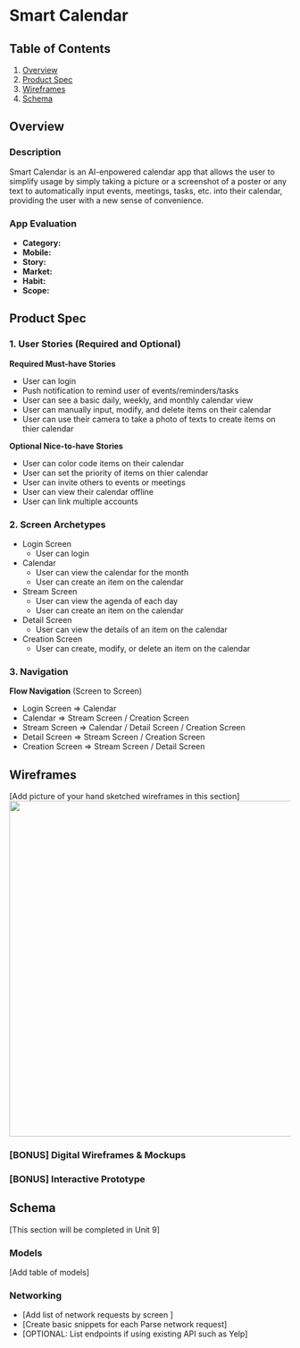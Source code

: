 # Smart Calendar

## Table of Contents
1. [Overview](#Overview)
1. [Product Spec](#Product-Spec)
1. [Wireframes](#Wireframes)
2. [Schema](#Schema)

## Overview
### Description
Smart Calendar is an AI-enpowered calendar app that allows the user to simplify usage by simply taking a picture or a screenshot of a poster or any text to automatically input events, meetings, tasks, etc. into their calendar, providing the user with a new sense of convenience.

### App Evaluation
- **Category:**
- **Mobile:**
- **Story:**
- **Market:**
- **Habit:**
- **Scope:**

## Product Spec

### 1. User Stories (Required and Optional)

**Required Must-have Stories**

* User can login
* Push notification to remind user of events/reminders/tasks
* User can see a basic daily, weekly, and monthly calendar view 
* User can manually input, modify, and delete items on their calendar
* User can use their camera to take a photo of texts to create items on thier calendar 

**Optional Nice-to-have Stories**

* User can color code items on their calendar
* User can set the priority of items on thier calendar
* User can invite others to events or meetings
* User can view their calendar offline
* User can link multiple accounts

### 2. Screen Archetypes

* Login Screen
   * User can login
* Calendar
   * User can view the calendar for the month
   * User can create an item on the calendar
* Stream Screen
   * User can view the agenda of each day
   * User can create an item on the calendar
* Detail Screen
   * User can view the details of an item on the calendar
* Creation Screen
   * User can create, modify, or delete an item on the calendar
   
### 3. Navigation

**Flow Navigation** (Screen to Screen)

* Login Screen
   => Calendar
* Calendar
   => Stream Screen / Creation Screen
* Stream Screen
   => Calendar / Detail Screen / Creation Screen
* Detail Screen
   => Stream Screen / Creation Screen
* Creation Screen 
   => Stream Screen / Detail Screen 

## Wireframes
[Add picture of your hand sketched wireframes in this section]
<img src="YOUR_WIREFRAME_IMAGE_URL" width=600>

### [BONUS] Digital Wireframes & Mockups

### [BONUS] Interactive Prototype

## Schema 
[This section will be completed in Unit 9]
### Models
[Add table of models]
### Networking
- [Add list of network requests by screen ]
- [Create basic snippets for each Parse network request]
- [OPTIONAL: List endpoints if using existing API such as Yelp]
